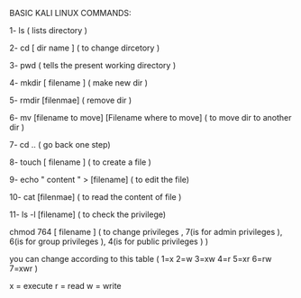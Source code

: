 BASIC KALI LINUX COMMANDS:

1- ls ( lists directory )

2- cd [ dir name ] ( to change dircetory )

3- pwd ( tells the present working directory )

4- mkdir [ filename ] ( make new dir )

5- rmdir [filenmae] ( remove dir )

6- mv [filename to move] [Filename where to move] ( to move dir to another dir )

7- cd .. ( go back one step)

8- touch [ filename ] ( to create a file )

9- echo " content " > [filename] ( to edit the file)

10- cat [filenmae] ( to read the content of file )

11- ls -l [filename] ( to check the privilege)

   chmod 764 [ filename ] ( to change privileges , 7(is for admin privileges ), 6(is for group privileges ), 4(is for public privileges ) )

   you can change according to this table ( 1=x 2=w 3=xw 4=r 5=xr 6=rw 7=xwr ) 
   
   x = execute r = read w = write
   

